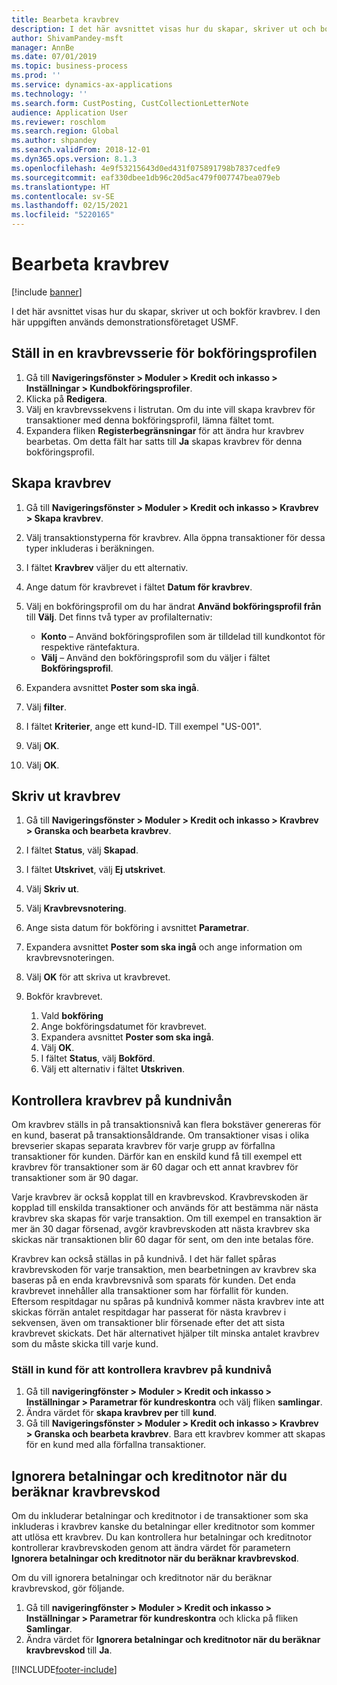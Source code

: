 ```yaml
---
title: Bearbeta kravbrev
description: I det här avsnittet visas hur du skapar, skriver ut och bokför kravbrev.
author: ShivamPandey-msft
manager: AnnBe
ms.date: 07/01/2019
ms.topic: business-process
ms.prod: ''
ms.service: dynamics-ax-applications
ms.technology: ''
ms.search.form: CustPosting, CustCollectionLetterNote
audience: Application User
ms.reviewer: roschlom
ms.search.region: Global
ms.author: shpandey
ms.search.validFrom: 2018-12-01
ms.dyn365.ops.version: 8.1.3
ms.openlocfilehash: 4e9f53215643d0ed431f075891798b7837cedfe9
ms.sourcegitcommit: eaf330dbee1db96c20d5ac479f007747bea079eb
ms.translationtype: HT
ms.contentlocale: sv-SE
ms.lasthandoff: 02/15/2021
ms.locfileid: "5220165"
---
```

# <a name="process-collection-letters"></a>Bearbeta kravbrev

[!include [banner](../../includes/banner.md)]

I det här avsnittet visas hur du skapar, skriver ut och bokför kravbrev. I den här uppgiften används demonstrationsföretaget USMF.

## <a name="set-up-a-collection-letter-sequence-on-the-posting-profile"></a>Ställ in en kravbrevsserie för bokföringsprofilen
1. Gå till **Navigeringsfönster > Moduler > Kredit och inkasso > Inställningar > Kundbokföringsprofiler**.
2. Klicka på **Redigera**.
3. Välj en kravbrevssekvens i listrutan. Om du inte vill skapa kravbrev för transaktioner med denna bokföringsprofil, lämna fältet tomt.  
4. Expandera fliken **Registerbegränsningar** för att ändra hur kravbrev bearbetas. Om detta fält har satts till **Ja** skapas kravbrev för denna bokföringsprofil.  

## <a name="create-collection-letters"></a>Skapa kravbrev
1. Gå till **Navigeringsfönster > Moduler > Kredit och inkasso > Kravbrev > Skapa kravbrev**.
2. Välj transaktionstyperna för kravbrev. Alla öppna transaktioner för dessa typer inkluderas i beräkningen.  
3. I fältet **Kravbrev** väljer du ett alternativ.
4. Ange datum för kravbrevet i fältet **Datum för kravbrev**.
5. Välj en bokföringsprofil om du har ändrat **Använd bokföringsprofil från** till **Välj**. Det finns två typer av profilalternativ:   

   - **Konto** – Använd bokföringsprofilen som är tilldelad till kundkontot för respektive räntefaktura.   
   - **Välj** – Använd den bokföringsprofil som du väljer i fältet **Bokföringsprofil**.  

6. Expandera avsnittet **Poster som ska ingå**.
7. Välj **filter**.
8. I fältet **Kriterier**, ange ett kund-ID. Till exempel "US-001".
9. Välj **OK**.
10. Välj **OK**.

## <a name="print-collection-letters"></a>Skriv ut kravbrev
1. Gå till **Navigeringsfönster > Moduler > Kredit och inkasso > Kravbrev > Granska och bearbeta kravbrev**.
2. I fältet **Status**, välj **Skapad**.
3. I fältet **Utskrivet**, välj **Ej utskrivet**.
4. Välj **Skriv ut**.
5. Välj **Kravbrevsnotering**.
6. Ange sista datum för bokföring i avsnittet **Parametrar**.
7. Expandera avsnittet **Poster som ska ingå** och ange information om kravbrevsnoteringen.
8. Välj **OK** för att skriva ut kravbrevet.
9. Bokför kravbrevet.

    1. Vald **bokföring**
    1. Ange bokföringsdatumet för kravbrevet.
    1. Expandera avsnittet **Poster som ska ingå**.
    1. Välj **OK**.
    1. I fältet **Status**, välj **Bokförd**.
    1. Välj ett alternativ i fältet **Utskriven**.

## <a name="control-collection-letters-at-the-customer-level"></a>Kontrollera kravbrev på kundnivån
Om kravbrev ställs in på transaktionsnivå kan flera bokstäver genereras för en kund, baserat på transaktionsåldrande. Om transaktioner visas i olika brevserier skapas separata kravbrev för varje grupp av förfallna transaktioner för kunden. Därför kan en enskild kund få till exempel ett kravbrev för transaktioner som är 60 dagar och ett annat kravbrev för transaktioner som är 90 dagar. 

Varje kravbrev är också kopplat till en kravbrevskod. Kravbrevskoden är kopplad till enskilda transaktioner och används för att bestämma när nästa kravbrev ska skapas för varje transaktion. Om till exempel en transaktion är mer än 30 dagar försenad, avgör kravbrevskoden att nästa kravbrev ska skickas när transaktionen blir 60 dagar för sent, om den inte betalas före. 

Kravbrev kan också ställas in på kundnivå. I det här fallet spåras kravbrevskoden för varje transaktion, men bearbetningen av kravbrev ska baseras på en enda kravbrevsnivå som sparats för kunden. Det enda kravbrevet innehåller alla transaktioner som har förfallit för kunden. Eftersom respitdagar nu spåras på kundnivå kommer nästa kravbrev inte att skickas förrän antalet respitdagar har passerat för nästa kravbrev i sekvensen, även om transaktioner blir försenade efter det att sista kravbrevet skickats. Det här alternativet hjälper tilt minska antalet kravbrev som du måste skicka till varje kund.

### <a name="set-up-the-customer-to-control-collection-letters-at-the-customer-level"></a>Ställ in kund för att kontrollera kravbrev på kundnivå
1.  Gå till **navigeringfönster > Moduler > Kredit och inkasso > Inställningar > Parametrar för kundreskontra** och välj fliken **samlingar**. 
2.  Ändra värdet för **skapa kravbrev per** till **kund**. 
3.  Gå till **Navigeringsfönster > Moduler > Kredit och inkasso > Kravbrev > Granska och bearbeta kravbrev**. Bara ett kravbrev kommer att skapas för en kund med alla förfallna transaktioner.

## <a name="ignore-payments-and-credit-memos-when-calculating-the-collection-letter-code"></a>Ignorera betalningar och kreditnotor när du beräknar kravbrevskod
Om du inkluderar betalningar och kreditnotor i de transaktioner som ska inkluderas i kravbrev kanske du betalningar eller kreditnotor som kommer att utlösa ett kravbrev. Du kan kontrollera hur betalningar och kreditnotor kontrollerar kravbrevskoden genom att ändra värdet för parametern **Ignorera betalningar och kreditnotor när du beräknar kravbrevskod**. 

Om du vill ignorera betalningar och kreditnotor när du beräknar kravbrevskod, gör följande.

1. Gå till **navigeringfönster > Moduler > Kredit och inkasso > Inställningar > Parametrar för kundreskontra** och klicka på fliken **Samlingar**. 
2. Ändra värdet för **Ignorera betalningar och kreditnotor när du beräknar kravbrevskod** till **Ja**.


[!INCLUDE[footer-include](../../../includes/footer-banner.md)]